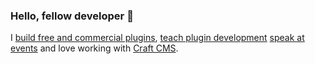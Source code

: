 ### Hello, fellow developer 👋

I [build free and commercial plugins](https://putyourlightson.com/plugins), [teach plugin development](https://putyourlightson.com/what-we-do#training) [speak at events](https://craftcms.com/events/dot-all-2023/sessions/reactive-front-ends-with-sprig) and love working with [Craft CMS](https://craftcms.com/).
